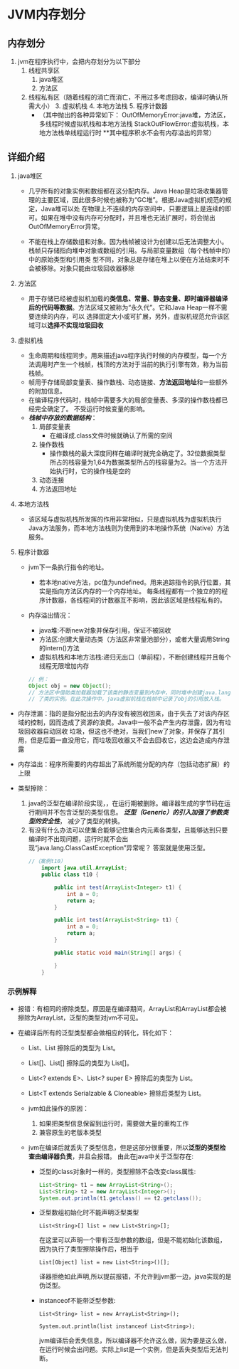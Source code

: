 # JVM内存划分

## 内存划分

1. jvm在程序执行中，会把内存划分为以下部分
   1. 线程共享区
      1. java堆区
      2. 方法区
   2. 线程私有区（随着线程的消亡而消亡，不用过多考虑回收，编译时确认所需大小）
      3. 虚拟机栈
      4. 本地方法栈
      5. 程序计数器
      - （其中抛出的各种异常如下：
        OutOfMemoryError:java堆，方法区，多线程时候虚拟机栈和本地方法栈
        StackOutFlowError:虚拟机栈，本地方法栈单线程运行时
        **其中程序积水不会有内存溢出的异常）

## 详细介绍

1. java堆区
   - 几乎所有的对象实例和数组都在这分配内存。Java Heap是垃圾收集器管理的主要区域，因此很多时候也被称为“GC堆”。根据Java虚拟机规范的规定，Java堆可以处
    在物理上不连续的内存空间中，只要逻辑上是连续的即可。如果在堆中没有内存可分配时，并且堆也无法扩展时，将会抛出OutOfMemoryError异常。

   - 不能在栈上存储数组和对象。因为栈帧被设计为创建以后无法调整大小。栈帧只存储指向堆中对象或数组的引用。与局部变量数组（每个栈帧中的）中的原始类型和引用类
    型不同，对象总是存储在堆上以便在方法结束时不会被移除。对象只能由垃圾回收器移除

2. 方法区
   - 用于存储已经被虚拟机加载的**类信息、常量、静态变量、即时编译器编译后的代码等数据**。方法区域又被称为“永久代”。它和Java Heap一样不需要连续的内存，可以
    选择固定大小或可扩展，另外，虚拟机规范允许该区域可以**选择不实现垃圾回收**

3. 虚拟机栈
   - 生命周期和线程同步。用来描述java程序执行时候的内存模型，每一个方法调用时产生一个栈帧，栈顶的方法对于当前的执行引擎有效，称为当前栈帧。
   - 帧用于存储局部变量表、操作数栈、动态链接、**方法返回地址**和一些额外的附加信息。
   - 在编译程序代码时，栈帧中需要多大的局部变量表、多深的操作数栈都已经完全确定了。
    不受运行时候变量的影响。
   - ***栈帧中存放的数据结构***：
      1. 局部变量表
         - 在编译成.class文件时候就确认了所需的空间
      2. 操作数栈
         - 操作数栈的最大深度同样在编译时就完全确定了。32位数据类型所占的栈容量为1,64为数据类型所占的栈容量为2。当一个方法开始执行时，它的操作栈是空的
      3. 动态连接
      4. 方法返回地址

4. 本地方法栈
   - 该区域与虚拟机栈所发挥的作用非常相似，只是虚拟机栈为虚拟机执行Java方法服务，而本地方法栈则为使用到的本地操作系统（Native）方法服务。

5. 程序计数器
   - jvm下一条执行指令的地址。
      - 若本地native方法，pc值为undefined。用来追踪指令的执行位置，其实是指向方法区内存的一个内存地址。
        每条线程都有一个独立的的程序计数器，各线程间的计数器互不影响，因此该区域是线程私有的。

   - 内存溢出情况：
      - java堆:不断new对象并保存引用，保证不被回收
      - 方法区:创建大量动态类（方法区非常量池部分），或者大量调用String的intern()方法
      - 虚拟机栈和本地方法栈:递归无出口（单前程），不断创建线程并且每个线程无限增加内存

      ```java
      // 例：
      Object obj = new Object();
      // 方法区中借助类加载器加载了该类的静态变量到内存中，同时堆中创建java.lang.Class对象来封装数据结构，产生指针指向方法区数据。new操作在堆区生成
      // 了类的实例。在此次操作中，java虚拟机栈在栈帧中记录了obj的引用放入栈。
      ```

- 内存泄漏：指的是指分配出去的内存没有被回收回来，由于失去了对该内存区域的控制，因而造成了资源的浪费。Java中一般不会产生内存泄露，因为有垃圾回收器自动回收
垃圾，但这也不绝对，当我们new了对象，并保存了其引用，但是后面一直没用它，而垃圾回收器又不会去回收它，这边会造成内存泄露

- 内存溢出：程序所需要的内存超出了系统所能分配的内存（包括动态扩展）的上限

- 类型擦除：
   1. java的泛型在编译阶段实现，，在运行期被删除。编译器生成的字节码在运行期间并不包含泛型的类型信息。 ***泛型（Generic）的引入加强了参数类型的安全性***，
    减少了类型的转换。
   2. 有没有什么办法可以使集合能够记住集合内元素各类型，且能够达到只要编译时不出现问题，运行时就不会出现“java.lang.ClassCastException”异常呢？
        答案就是使用泛型。
      ```java
      //（案例t10）
          import java.util.ArrayList;
          public class t10 {
      
              public int test(ArrayList<Integer> t1) {
                  int a = 0;
                  return a;
              }
      
              public int test(ArrayList<String> t1) {
                  int a = 0;
                  return a;
              }
      
              public static void main(String[] args) {
      
              }
          }
      ``` 

### 示例解释

- 报错：有相同的擦除类型。原因是在编译期间，ArrayList<Integer>和ArrayList都会被擦除为ArrayList，泛型的类型对jvm不可见。

- 在编译后所有的泛型类型都会做相应的转化，转化如下：
   - List<String>、List<T> 擦除后的类型为 List。
   - List<String>[]、List<T>[] 擦除后的类型为 List[]。
   - List<? extends E>、List<? super E> 擦除后的类型为 List<E>。
   - List<T extends Serialzable & Cloneable> 擦除后类型为 List<Serializable>。

   - jvm如此操作的原因：
      1. 如果把类型信息保留到运行时，需要做大量的重构工作
      2. 兼容原生的老版本类型
   - jvm在编译后就丢失了类型信息，但是这部分很重要，所以**泛型的类型检查由编译器负责**，并且会报错。
   由此在java中关于泛型存在:
      - 泛型的class对象时一样的，类型擦除不会改变class属性:
       
         ```java
         List<String> t1 = new ArrayList<String>();
         List<String> t2 = new ArrayList<Integer>();
         System.out.println(t1.getclass() == t2.getclass());
         ```
      - 泛型数组初始化时不能声明泛型类型
      
         `List<String>[] list = new List<String>[];`
         
         在这里可以声明一个带有泛型参数的数组，但是不能初始化该数组，因为执行了类型擦除操作后，相当于
         
         `List[Object] list = new List<String>()[];`
         
         译器拒绝如此声明,所以提前报错，不允许到jvm那一边，java实现的是伪泛型。

      - instanceof不能带泛型参数:
      
         `List<String> list = new ArrayList<String>();`
         
         `System.out.println(list instanceof List<String>);`
         
         jvm编译后会丢失信息，所以编译器不允许这么做，因为要是这么做，在运行时候会出问题。实际上list是一个实例，但是丢失类型后无法判断。

